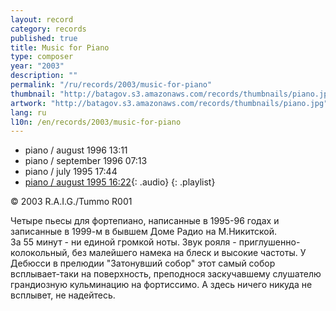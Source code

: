 ```yaml
---
layout: record
category: records
published: true
title: Music for Piano
type: composer
year: "2003"
description: ""
permalink: "/ru/records/2003/music-for-piano"
thumbnail: "http://batagov.s3.amazonaws.com/records/thumbnails/piano.jpg"
artwork: "http://batagov.s3.amazonaws.com/records/thumbnails/piano.jpg"
lang: ru
l10n: /en/records/2003/music-for-piano
---
```


- piano / august 1996 13:11	 
- piano / september 1996 07:13	 
- piano / july 1995	17:44	 
- [piano / august 1995 16:22](http://batagov.s3.amazonaws.com/records/sounds/piano_aug95.mp3){: .audio}
{: .playlist}   

© 2003 R.A.I.G./Tummo R001    


Четыре пьесы для фортепиано, написанные в 1995-96 годах и записанные в 1999-м в бывшем Доме Радио на М.Никитской.  
За 55 минут - ни единой громкой ноты. Звук рояля - приглушенно-колокольный, без малейшего намека на блеск и высокие частоты. У Дебюсси в прелюдии "Затонувший собор" этот самый собор всплывает-таки на поверхность, преподнося заскучавшему слушателю грандиозную кульминацию на фортиссимо. А здесь ничего никуда не всплывет, не надейтесь.